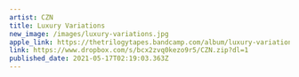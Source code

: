 ```yaml
---
artist: CZN
title: Luxury Variations
new_image: /images/luxury-variations.jpg
apple_link: https://thetrilogytapes.bandcamp.com/album/luxury-variations
link: https://www.dropbox.com/s/bcx2zvq0kezo9r5/CZN.zip?dl=1
published_date: 2021-05-17T02:19:03.363Z
---
```

